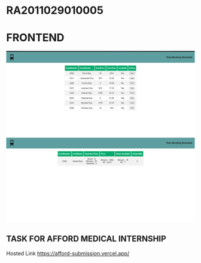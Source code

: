 # RA2011029010005

# FRONTEND

<img width="960" alt="image" src="https://raw.githubusercontent.com/LEOplaymaker/Afford_Submission/main/Home.PNG">
<img width="960" alt="image" src="https://raw.githubusercontent.com/LEOplaymaker/Afford_Submission/main/Details.PNG">

## TASK FOR AFFORD MEDICAL INTERNSHIP

Hosted Link
https://afford-submission.vercel.app/
